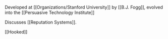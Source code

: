 
Developed at [[Organizations/Stanford University]] by [[B.J. Fogg]], evolved into the [[Persuasive Technology Institute]]

Discusses [[Reputation Systems]]. 

[[Hooked]]

